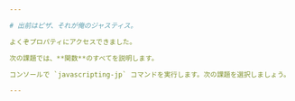 ```yaml
---

# 出前はピザ、それが俺のジャスティス。

よくぞプロパティにアクセスできました。

次の課題では、**関数**のすべてを説明します。

コンソールで `javascripting-jp` コマンドを実行します。次の課題を選択しましょう。

---
```

